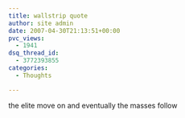 ```yaml
---
title: wallstrip quote
author: site admin
date: 2007-04-30T21:13:51+00:00
pvc_views:
  - 1941
dsq_thread_id:
  - 3772393855
categories:
  - Thoughts

---
```

the elite move on and eventually the masses follow
